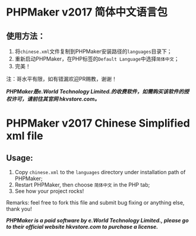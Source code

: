 # PHPMaker v2017 简体中文语言包

## 使用方法：
1. 将`chinese.xml`文件复制到PHPMaker安装路径的`languages`目录下；
2. 重新启动PHPMaker，在PHP标签的`Default Language`中选择`简体中文`；
3. 完美！

注：哥水平有限，如有错漏欢迎PR赐教，谢谢！

***PHPMaker是e.World Technology Limited.的收费软件，如需购买该软件的授权许可，请前往其官网 hkvstore.com。***

# PHPMaker v2017 Chinese Simplified xml file

## Usage:
1. Copy `chinese.xml` to the `languages` directory under installation path of PHPMaker;
2. Restart PHPMaker, then choose `简体中文` in the PHP tab;
3. See how your project rocks!

Remarks: feel free to fork this file and submit bug fixing or anything else, thank you!

***PHPMaker is a paid software by e.World Technology Limited., please go to their official website hkvstore.com to purchase a license.***
